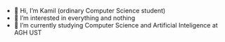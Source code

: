 - 👋 Hi, I’m Kamil (ordinary Computer Science student)
- 👀 I’m interested in everything and nothing
- 🌱 I’m currently studying Computer Science and Artificial Inteligence at AGH UST

<!---
SermakK01/SermakK01 is a ✨ special ✨ repository because its `README.md` (this file) appears on your GitHub profile.
You can click the Preview link to take a look at your changes.
--->
